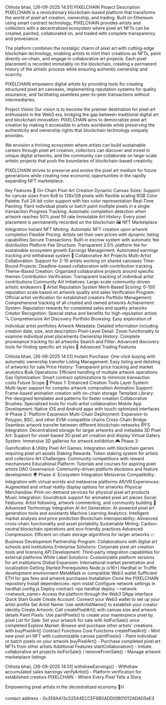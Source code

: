
Chhota bhaii, [26-09-2025 14:51]
PIXELCHAIN
Project Description
PIXELCHAIN is a revolutionary blockchain-based platform that transforms the world of pixel art creation, ownership, and trading. Built on Ethereum using smart contract technology, PIXELCHAIN provides artists and collectors with a decentralized ecosystem where pixel art NFTs can be created, painted, collaborated on, and traded with complete transparency and provenance.

The platform combines the nostalgic charm of pixel art with cutting-edge blockchain technology, enabling artists to mint their creations as NFTs, paint directly on-chain, and engage in collaborative art projects. Each pixel placement is recorded immutably on the blockchain, creating a permanent history of the artistic process while ensuring authentic ownership and scarcity.

PIXELCHAIN empowers digital artists by providing tools for creating structured pixel art canvases, implementing reputation systems for quality assurance, and facilitating seamless peer-to-peer transactions without intermediaries.

Project Vision
Our vision is to become the premier destination for pixel art enthusiasts in the Web3 era, bridging the gap between traditional digital art and blockchain innovation. PIXELCHAIN aims to democratize pixel art creation by making it accessible to artists worldwide while preserving the authenticity and ownership rights that blockchain technology uniquely provides.

We envision a thriving ecosystem where artists can build sustainable careers through pixel art creation, collectors can discover and invest in unique digital artworks, and the community can collaborate on large-scale artistic projects that push the boundaries of blockchain-based creativity.

PIXELCHAIN strives to preserve and evolve the pixel art medium for future generations while creating new economic opportunities in the rapidly expanding NFT marketplace.

Key Features
🎨 On-Chain Pixel Art Creation
Dynamic Canvas Sizes: Support for canvas sizes from 8x8 to 128x128 pixels with flexible scaling
RGB Color Palette: Full 24-bit color support with hex color representation
Real-Time Painting: Paint individual pixels or batch paint multiple pixels in a single transaction
Progress Tracking: Automatic completion detection when artwork reaches 50% pixel fill rate
Immutable Art History: Every pixel placement is permanently recorded on the blockchain
🖼 NFT Marketplace Integration
Instant NFT Minting: Automatic NFT creation upon artwork completion
Flexible Pricing: Artists set their own prices with dynamic listing capabilities
Secure Transactions: Built-in escrow system with automatic fee distribution
Platform Fee Structure: Transparent 2.5% platform fee for sustainable ecosystem growth
Earnings Management: Automated earnings tracking and withdrawal system
👥 Collaborative Art Projects
Multi-Artist Collaboration: Support for 2-10 artists working on shared canvases
Time-Bound Projects: Deadline-based collaboration with contribution tracking
Theme-Based Creation: Organized collaborative projects around specific themes
Contribution Verification: Transparent tracking of individual artist contributions
Community Art Initiatives: Large-scale community-driven artistic endeavors
🌟 Artist Reputation System
Merit-Based Scoring: 0-100 reputation scale based on artwork quality and sales
Verification Program: Official artist verification for established creators
Portfolio Management: Comprehensive tracking of all created and owned artworks
Achievement System: Reputation rewards for completed sales and quality artworks
Creator Recognition: Special status and benefits for high-reputation artists
🔍 Comprehensive Art Discovery
Portfolio Browsing: Easy exploration of individual artist portfolios
Artwork Metadata: Detailed information including creation date, size, and description
Pixel-Level Detail: Zoom functionality to examine individual pixel placements
Ownership History: Complete provenance tracking for all artworks
Search and Filter: Advanced discovery tools for finding specific art styles
💎 Advanced Trading Features

Chhota bhaii, [26-09-2025 14:51]
Instant Purchase: One-click buying with automatic ownership transfer
Listing Management: Easy listing and delisting of artworks for sale
Price History: Transparent price tracking and market analytics
Bulk Operations: Efficient handling of multiple artwork operations
Gas Optimization: Smart contract optimizations to minimize transaction costs
Future Scope
🚀 Phase 1: Enhanced Creation Tools
Layer System: Multi-layer support for complex artwork composition
Animation Support: Frame-based animation creation with on-chain storage
Template Library: Pre-designed templates and patterns for faster creation
Collaborative Brushes: Specialized tools for multi-artist collaboration
Mobile App Development: Native iOS and Android apps with touch-optimized interfaces
🌐 Phase 2: Platform Expansion
Multi-Chain Deployment: Expansion to Polygon, BSC, and other EVM-compatible chains
Cross-Chain Bridge: Seamless artwork transfer between different blockchain networks
IPFS Integration: Decentralized storage for larger artworks and metadata
3D Pixel Art: Support for voxel-based 3D pixel art creation and display
Virtual Gallery System: Immersive 3D galleries for artwork exhibition
🎮 Phase 3: Gamification & Utility
Pixel Art Games: Integration with blockchain games requiring pixel art assets
Staking Rewards: Token staking system for artists and collectors
Art Challenges: Community competitions with reward mechanisms
Educational Platform: Tutorials and courses for aspiring pixel artists
DAO Governance: Community-driven platform decisions and feature development
🌍 Phase 4: Ecosystem Integration
Metaverse Compatibility: Integration with virtual worlds and metaverse platforms
AR/VR Experiences: Augmented and virtual reality display options for artworks
Physical Merchandise: Print-on-demand services for physical pixel art products
Music Integration: Soundtrack support for animated pixel art pieces
Social Features: Artist following, artwork commenting, and community building
🔬 Advanced Technology Integration
AI Art Generation: AI-powered pixel art generation tools and assistants
Machine Learning Analytics: Intelligent market analysis and price prediction
Blockchain Interoperability: Advanced cross-chain functionality and asset portability
Sustainable Mining: Carbon-neutral blockchain operations and eco-friendly practices
Advanced Compression: Efficient on-chain storage algorithms for larger artworks
📈 Business Development
Partnership Program: Collaborations with digital art schools and institutions
Enterprise Solutions: Corporate pixel art creation tools and licensing
API Development: Third-party integration capabilities for external platforms
White Label Solutions: Customizable platform versions for art institutions
Global Expansion: International market penetration and localization
Getting Started
Prerequisites
Node.js (v16+)
Hardhat or Truffle development environment
MetaMask or compatible Web3 wallet
Sufficient ETH for gas fees and artwork purchases
Installation
Clone the PIXELCHAIN repository
Install dependencies: npm install
Configure network settings in hardhat.config.js
Deploy contract: npx hardhat deploy --network <network_name>
Access the platform through the Web3 DApp interface
Quick Start Guide
Create Account: Connect your Web3 wallet to set up your artist profile
Set Artist Name: Use setArtistName() to establish your creator identity
Create Artwork: Call createPixelArt() with canvas size and artwork details
Paint Pixels: Use paintPixels() to create your masterpiece pixel by pixel
List for Sale: Set your artwork for sale with listForSale() once completed
Explore Market: Browse and purchase other artists' creations with buyPixelArt()
Contract Functions
Core Functions
createPixelArt() - Mint new pixel art NFT with customizable canvas
paintPixels() - Paint individual or batch pixels on your artwork
buyPixelArt() - Purchase completed pixel art NFTs from other artists
Additional Features
startCollaboration() - Initiate collaborative art projects
listForSale() / removeFromSale() - Manage artwork marketplace listings

Chhota bhaii, [26-09-2025 14:51]
withdrawEarnings() - Withdraw accumulated sales earnings
verifyArtist() - Platform verification for established creators
PIXELCHAIN - Where Every Pixel Tells a Story

Empowering pixel artists in the decentralized economy 🎨⛓️

contact address -
0x358AA13c52544ECCEF6B0ADD0f801012ADAD5eE3
